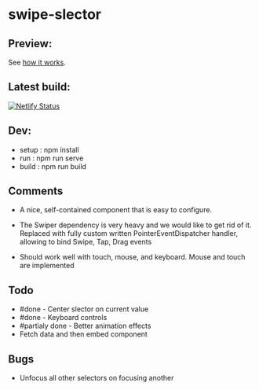 # swipe-slector

## Preview:
See [how it works](https://swipe-selector-ts.netlify.app/).

## Latest build:
[![Netlify Status](https://api.netlify.com/api/v1/badges/0d20d9ca-ec86-47f9-9e90-85cd7312a10d/deploy-status)](https://app.netlify.com/sites/swipe-selector-ts/deploys)

## Dev:
- setup : npm install
- run : npm run serve
- build : npm run build

## Comments
- A nice, self-contained component that is easy to configure.
<SelectBox :list="Array<any>" :settings="{ name: string, unit: string, value: any }"></SelectBox>

- The Swiper dependency is very heavy and we would like to get rid of it.
Replaced with fully custom written PointerEventDispatcher handler, allowing to bind Swipe, Tap, Drag events

- Should work well with touch, mouse, and keyboard.
Mouse and touch are implemented

## Todo
- #done - Center slector on current value
- #done - Keyboard controls
- #partialy done - Better animation effects
- Fetch data and then embed component

## Bugs
- Unfocus all other selectors on focusing another
